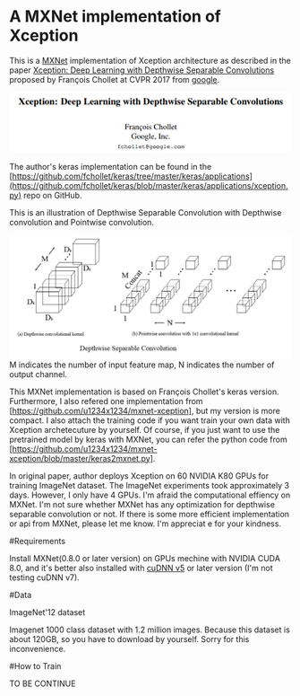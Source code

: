 # A MXNet implementation of Xception

This is a [MXNet](http://mxnet.io/) implementation of Xception architecture as described in the paper [Xception: Deep Learning with Depthwise Separable Convolutions](http://openaccess.thecvf.com/content_cvpr_2017/papers/Chollet_Xception_Deep_Learning_CVPR_2017_paper.pdf)  proposed by François Chollet at CVPR 2017 from [google](https://research.googleblog.com/2017/07/google-at-cvpr-2017.html).

![](title.png)

The author's keras implementation can be found in the [https://github.com/fchollet/keras/tree/master/keras/applications](https://github.com/fchollet/keras/blob/master/keras/applications/xception.py) repo on GitHub.

This is an illustration of Depthwise Separable Convolution with Depthwise convolution and Pointwise convolution.

![](Depthwise_Separable_Convolution.png)
M indicates the number of input feature map, N indicates the number of output channel.

This MXNet implementation is based on François Chollet's keras version. Furthermore, I also refered one implementation from [https://github.com/u1234x1234/mxnet-xception], but my version is more compact. I also attach the training code if you want train your own data with Xception archetecuture by yourself. Of course, if you just want to use the pretrained model by keras with MXNet, you can refer the python code from [https://github.com/u1234x1234/mxnet-xception/blob/master/keras2mxnet.py].

In original paper, author deploys Xception on 60 NVIDIA K80 GPUs for training ImageNet dataset. The ImageNet experiments took approximately 3 days. However, I only have 4 GPUs. I'm afraid the computational effiency on MXNet. I'm not sure whether MXNet has any optimization for depthwise separable convolution or not. If there is some more efficient implementation or api from MXNet, please let me know. I'm appreciat e for your kindness.

#Requirements

Install MXNet(0.8.0 or later version) on GPUs mechine with NVIDIA CUDA 8.0, and it's better also installed with [cuDNN v5](https://developer.nvidia.com/cudnn) or later version (I'm not testing cuDNN v7).

#Data

ImageNet'12 dataset

Imagenet 1000 class dataset with 1.2 million images. Because this dataset is about 120GB, so you have to download by yourself. Sorry for this inconvenience.

#How to Train

TO BE CONTINUE



